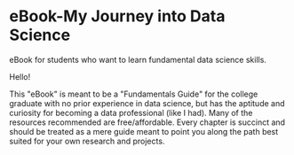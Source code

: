 # eBook-My Journey into Data Science
eBook for students who want to learn fundamental data science skills.

Hello!

This "eBook" is meant to be a "Fundamentals Guide" for the college graduate with no prior experience in data science, but has the aptitude and curiosity for becoming a data professional (like I had). Many of the resources recommended are free/affordable. Every chapter is succinct and should be treated as a mere guide meant to point you along the path best suited for your own research and projects.
